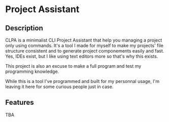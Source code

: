# Project Assistant

## Description

CLPA is a minimalist CLI Project Assistant that help you managing a project only using commands. It's a tool I made for myself to make my projects' file structure consistent and to generate project componements easily and fast. Yes, IDEs exist, but I like using text editors more so that's why this exists.

This project is also an excuse to make a full program and test my programming knowledge.

While this is a tool I've programmed and built for my personnal usage, I'm leaving it here for some curious people just in case.

## Features

TBA